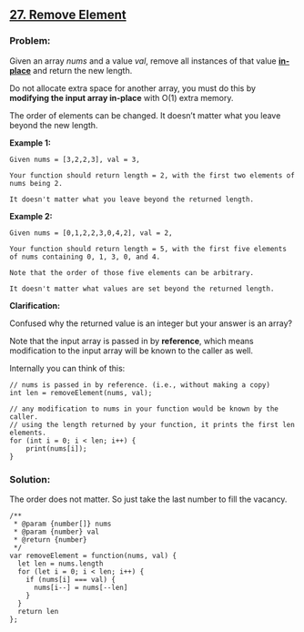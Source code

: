 [27. Remove Element](https://leetcode.com/problems/remove-element/description/)
-------------------------------------------------------------------------------

### Problem:

Given an array *nums* and a value *val*, remove all instances of that value [**in-place**](https://en.wikipedia.org/wiki/In-place_algorithm) and return the new length.

Do not allocate extra space for another array, you must do this by **modifying the input array in-place** with O(1) extra memory.

The order of elements can be changed. It doesn’t matter what you leave beyond the new length.

**Example 1:**

    Given nums = [3,2,2,3], val = 3,

    Your function should return length = 2, with the first two elements of nums being 2.

    It doesn't matter what you leave beyond the returned length.

**Example 2:**

    Given nums = [0,1,2,2,3,0,4,2], val = 2,

    Your function should return length = 5, with the first five elements of nums containing 0, 1, 3, 0, and 4.

    Note that the order of those five elements can be arbitrary.

    It doesn't matter what values are set beyond the returned length.

**Clarification:**

Confused why the returned value is an integer but your answer is an array?

Note that the input array is passed in by **reference**, which means modification to the input array will be known to the caller as well.

Internally you can think of this:

    // nums is passed in by reference. (i.e., without making a copy)
    int len = removeElement(nums, val);

    // any modification to nums in your function would be known by the caller.
    // using the length returned by your function, it prints the first len elements.
    for (int i = 0; i < len; i++) {
        print(nums[i]);
    }

### Solution:

The order does not matter. So just take the last number to fill the vacancy.

    /**
     * @param {number[]} nums
     * @param {number} val
     * @return {number}
     */
    var removeElement = function(nums, val) {
      let len = nums.length
      for (let i = 0; i < len; i++) {
        if (nums[i] === val) {
          nums[i--] = nums[--len]
        }
      }
      return len
    };


